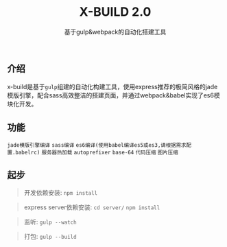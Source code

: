 <h1 align="center">X-BUILD 2.0</h1>
<p align="center">基于gulp&webpack的自动化搭建工具</p>
<br>

## 介绍

x-build是基于`gulp`组建的自动化构建工具，使用express推荐的极简风格的jade模版引擎，配合sass高效整洁的搭建页面，并通过webpack&babel实现了es6模块化开发。

## 功能

`jade模版引擎编译` `sass编译` `es6编译(使用babel编译es5或es3,请根据需求配置.babelrc)` `服务器热加载` `autoprefixer` `base-64` `代码压缩` `图片压缩`

## 起步

> 开发依赖安装: `npm install`

> express server依赖安装: `cd server/` `npm install`

> 监听: `gulp --watch`

> 打包: `gulp --build`
